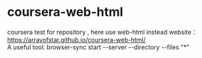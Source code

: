 # coursera-web-html
coursera test for repository , here use web-html instead
website： https://arrayofstar.github.io/coursera-web-html/  
A useful tool: browser-sync start --server --directory --files "*"

